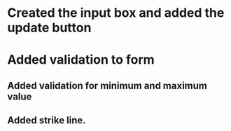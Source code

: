 # Created the input box and added the update button

# Added validation to form

## Added validation for minimum and maximum value

## Added strike line.
